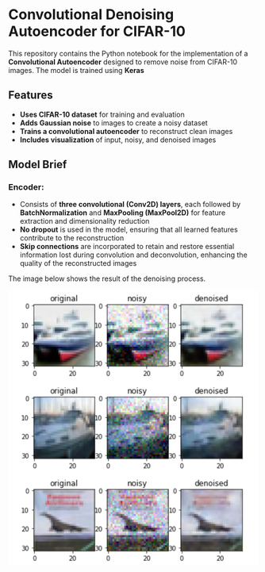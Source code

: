 # Convolutional Denoising Autoencoder for CIFAR-10

This repository contains the Python notebook for the implementation of a **Convolutional Autoencoder** designed to remove noise from CIFAR-10 images. The model is trained using **Keras**

## Features

- **Uses CIFAR-10 dataset** for training and evaluation
- **Adds Gaussian noise** to images to create a noisy dataset
- **Trains a convolutional autoencoder** to reconstruct clean images
- **Includes visualization** of input, noisy, and denoised images

## Model Brief

### Encoder:
- Consists of **three convolutional (Conv2D) layers**, each followed by **BatchNormalization** and **MaxPooling (MaxPool2D)** for feature extraction and dimensionality reduction
- **No dropout** is used in the model, ensuring that all learned features contribute to the reconstruction
- **Skip connections** are incorporated to retain and restore essential information lost during convolution and deconvolution, enhancing the quality of the reconstructed images





The image below shows the result of the denoising process.

![Denoised Image](https://github.com/mahalakshmijinadoss/denoising_cifar10/blob/master/denoised.png)



